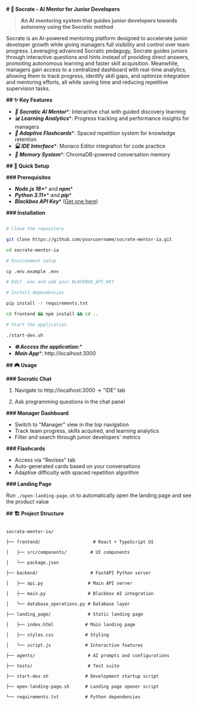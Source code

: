 **# 🧠 Socrate - AI Mentor for Junior Developers**

> ****An AI mentoring system that guides junior developers towards autonomy using the Socratic method****

Socrate is an AI-powered mentoring platform designed to accelerate junior developer growth while giving managers full visibility and control over team progress. Leveraging advanced Socratic pedagogy, Socrate guides juniors through interactive questions and hints instead of providing direct answers, promoting autonomous learning and faster skill acquisition. Meanwhile, managers gain access to a centralized dashboard with real-time analytics, allowing them to track progress, identify skill gaps, and optimize integration and mentoring efforts, all while saving time and reducing repetitive supervision tasks.

**## ✨ Key Features**

- ***🤖 Socratic AI Mentor****: Interactive chat with guided discovery learning
- ***📊 Learning Analytics****: Progress tracking and performance insights for managers
- ***🎯 Adaptive Flashcards****: Spaced repetition system for knowledge retention
- ***💻 IDE Interface****: Monaco Editor integration for code practice
- ***🧠 Memory System****: ChromaDB-powered conversation memory

**## 🚀 Quick Setup**

**### Prerequisites**

- ***Node.js 18+**** and ***npm****
- ***Python 3.11+**** and ***pip****
- ***Blackbox API Key**** ([Get one here](https://blackbox.ai/api))

**### Installation**

```bash

# Clone the repository

git clone https://github.com/yourusername/socrate-mentor-ia.git

cd socrate-mentor-ia

# Environment setup

cp .env.example .env

# Edit .env and add your BLACKBOX_API_KEY

# Install dependencies

pip install -r requirements.txt

cd frontend && npm install && cd ..

# Start the application

./start-dev.sh

```

- ***🌐 Access the application:****
- ***Main App****: http://localhost:3000

**## 🎮 Usage**

**### **Socratic Chat****

1. Navigate to http://localhost:3000 → "IDE" tab

2. Ask programming questions in the chat panel

**### **Manager Dashboard****

- Switch to "Manager" view in the top navigation
- Track team progress, skills acquired, and learning analytics
- Filter and search through junior developers' metrics

**### **Flashcards****

- Access via "Revises" tab
- Auto-generated cards based on your conversations
- Adaptive difficulty with spaced repetition algorithm

**### **Landing Page****

Run `./open-landing-page.sh` to automatically open the landing page and see the product value

**## 🏗️ Project Structure**

```

socrate-mentor-ia/

├── frontend/                    # React + TypeScript UI

│   ├── src/components/         # UI components

│   └── package.json

├── backend/                    # FastAPI Python server

│   ├── api.py                 # Main API server

│   ├── main.py                # Blackbox AI integration

│   └── database_operations.py # Database layer

├── landing_page/              # Static landing page

│   ├── index.html            # Main landing page

│   ├── styles.css            # Styling

│   └── script.js             # Interactive features

├── agents/                    # AI prompts and configurations

├── tests/                     # Test suite

├── start-dev.sh              # Development startup script

├── open-landing-page.sh      # Landing page opener script

└── requirements.txt          # Python dependencies

```
